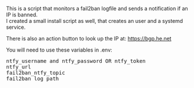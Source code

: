 This is a script that monitors a fail2ban logfile and sends a notification if an IP is banned.  
I created a small install script as well, that creates an user and a systemd service.  

There is also an action button to look up the IP at: https://bgp.he.net  

You will need to use these variables in .env:
<pre>
ntfy_username and ntfy_password OR ntfy_token  
ntfy_url  
fail2ban_ntfy_topic  
fail2ban_log_path  
</pre>

